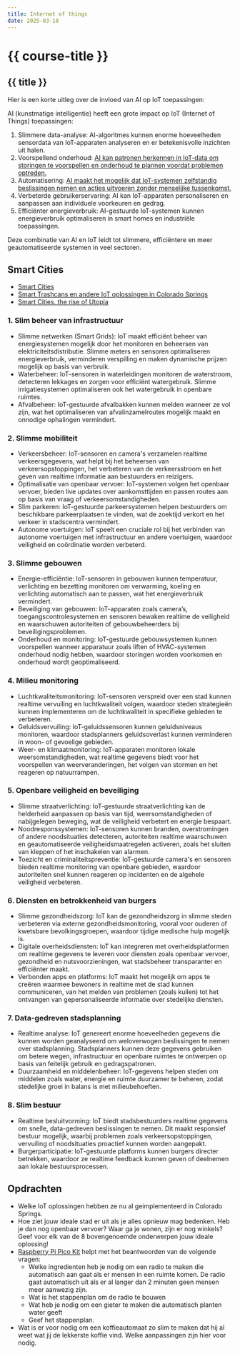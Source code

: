 ```yaml
---
title: Internet of things
date: 2025-03-18
---
```


# {{ course-title }}

## {{ title }}


Hier is een korte uitleg over de invloed van AI op IoT toepassingen:

AI (kunstmatige intelligentie) heeft een grote impact op IoT (Internet of Things) toepassingen:

1. Slimmere data-analyse: AI-algoritmes kunnen enorme hoeveelheden sensordata van IoT-apparaten analyseren en er betekenisvolle inzichten uit halen.
2. Voorspellend onderhoud: [AI kan patronen herkennen in IoT-data om storingen te voorspellen en onderhoud te plannen voordat problemen optreden.](https://www.neuronsw.com/case-studies-success-stories/)
3. Automatisering: [AI maakt het mogelijk dat IoT-systemen zelfstandig beslissingen nemen en acties uitvoeren zonder menselijke tussenkomst.](https://www.youtube.com/watch?v=he5I6ByoaB4)
4. Verbeterde gebruikerservaring: AI kan IoT-apparaten personaliseren en aanpassen aan individuele voorkeuren en gedrag.
5. Efficiënter energieverbruik: AI-gestuurde IoT-systemen kunnen energieverbruik optimaliseren in smart homes en industriële toepassingen.

Deze combinatie van AI en IoT leidt tot slimmere, efficiëntere en meer geautomatiseerde systemen in veel sectoren.

## Smart Cities

* [Smart Cities](https://www.youtube.com/watch?v=bANfnYDTzxE)
* [Smart Trashcans en andere IoT oplossingen in Colorado Springs](https://www.youtube.com/watch?v=eic9EFWDSdo)
* [Smart Cities, the rise of Utopia](https://www.youtube.com/watch?v=G8_unE2HUyA)


### 1. Slim beheer van infrastructuur
   - Slimme netwerken (Smart Grids): IoT maakt efficiënt beheer van energiesystemen mogelijk door het monitoren en beheersen van elektriciteitsdistributie. Slimme meters en sensoren optimaliseren energieverbruik, verminderen verspilling en maken dynamische prijzen mogelijk op basis van verbruik.
   - Waterbeheer: IoT-sensoren in waterleidingen monitoren de waterstroom, detecteren lekkages en zorgen voor efficiënt watergebruik. Slimme irrigatiesystemen optimaliseren ook het watergebruik in openbare ruimtes.
   - Afvalbeheer: IoT-gestuurde afvalbakken kunnen melden wanneer ze vol zijn, wat het optimaliseren van afvalinzamelroutes mogelijk maakt en onnodige ophalingen vermindert.

### 2. Slimme mobiliteit
   - Verkeersbeheer: IoT-sensoren en camera's verzamelen realtime verkeersgegevens, wat helpt bij het beheersen van verkeersopstoppingen, het verbeteren van de verkeersstroom en het geven van realtime informatie aan bestuurders en reizigers.
   - Optimalisatie van openbaar vervoer: IoT-systemen volgen het openbaar vervoer, bieden live updates over aankomsttijden en passen routes aan op basis van vraag of verkeersomstandigheden.
   - Slim parkeren: IoT-gestuurde parkeersystemen helpen bestuurders om beschikbare parkeerplaatsen te vinden, wat de zoektijd verkort en het verkeer in stadscentra vermindert.
   - Autonome voertuigen: IoT speelt een cruciale rol bij het verbinden van autonome voertuigen met infrastructuur en andere voertuigen, waardoor veiligheid en coördinatie worden verbeterd.

### 3. Slimme gebouwen
   - Energie-efficiëntie: IoT-sensoren in gebouwen kunnen temperatuur, verlichting en bezetting monitoren om verwarming, koeling en verlichting automatisch aan te passen, wat het energieverbruik vermindert.
   - Beveiliging van gebouwen: IoT-apparaten zoals camera’s, toegangscontrolesystemen en sensoren bewaken realtime de veiligheid en waarschuwen autoriteiten of gebouwbeheerders bij beveiligingsproblemen.
   - Onderhoud en monitoring: IoT-gestuurde gebouwsystemen kunnen voorspellen wanneer apparatuur zoals liften of HVAC-systemen onderhoud nodig hebben, waardoor storingen worden voorkomen en onderhoud wordt geoptimaliseerd.

### 4. Milieu monitoring
   - Luchtkwaliteitsmonitoring: IoT-sensoren verspreid over een stad kunnen realtime vervuiling en luchtkwaliteit volgen, waardoor steden strategieën kunnen implementeren om de luchtkwaliteit in specifieke gebieden te verbeteren.
   - Geluidsvervuiling: IoT-geluidssensoren kunnen geluidsniveaus monitoren, waardoor stadsplanners geluidsoverlast kunnen verminderen in woon- of gevoelige gebieden.
   - Weer- en klimaatmonitoring: IoT-apparaten monitoren lokale weersomstandigheden, wat realtime gegevens biedt voor het voorspellen van weerveranderingen, het volgen van stormen en het reageren op natuurrampen.

### 5. Openbare veiligheid en beveiliging
   - Slimme straatverlichting: IoT-gestuurde straatverlichting kan de helderheid aanpassen op basis van tijd, weersomstandigheden of nabijgelegen beweging, wat de veiligheid verbetert en energie bespaart.
   - Noodresponssystemen: IoT-sensoren kunnen branden, overstromingen of andere noodsituaties detecteren, autoriteiten realtime waarschuwen en geautomatiseerde veiligheidsmaatregelen activeren, zoals het sluiten van kleppen of het inschakelen van alarmen.
   - Toezicht en criminaliteitspreventie: IoT-gestuurde camera's en sensoren bieden realtime monitoring van openbare gebieden, waardoor autoriteiten snel kunnen reageren op incidenten en de algehele veiligheid verbeteren.

### 6. Diensten en betrokkenheid van burgers
   - Slimme gezondheidszorg: IoT kan de gezondheidszorg in slimme steden verbeteren via externe gezondheidsmonitoring, vooral voor ouderen of kwetsbare bevolkingsgroepen, waardoor tijdige medische hulp mogelijk is.
   - Digitale overheidsdiensten: IoT kan integreren met overheidsplatformen om realtime gegevens te leveren voor diensten zoals openbaar vervoer, gezondheid en nutsvoorzieningen, wat stadsbeheer transparanter en efficiënter maakt.
   - Verbonden apps en platforms: IoT maakt het mogelijk om apps te creëren waarmee bewoners in realtime met de stad kunnen communiceren, van het melden van problemen (zoals kuilen) tot het ontvangen van gepersonaliseerde informatie over stedelijke diensten.

### 7. Data-gedreven stadsplanning
   - Realtime analyse: IoT genereert enorme hoeveelheden gegevens die kunnen worden geanalyseerd om weloverwogen beslissingen te nemen over stadsplanning. Stadsplanners kunnen deze gegevens gebruiken om betere wegen, infrastructuur en openbare ruimtes te ontwerpen op basis van feitelijk gebruik en gedragspatronen.
   - Duurzaamheid en middelenbeheer: IoT-gegevens helpen steden om middelen zoals water, energie en ruimte duurzamer te beheren, zodat stedelijke groei in balans is met milieubehoeften.

### 8. Slim bestuur
   - Realtime besluitvorming: IoT biedt stadsbestuurders realtime gegevens om snelle, data-gedreven beslissingen te nemen. Dit maakt responsief bestuur mogelijk, waarbij problemen zoals verkeersopstoppingen, vervuiling of noodsituaties proactief kunnen worden aangepakt.
   - Burgerparticipatie: IoT-gestuurde platforms kunnen burgers directer betrekken, waardoor ze realtime feedback kunnen geven of deelnemen aan lokale bestuursprocessen.


## Opdrachten
* Welke IoT oplossingen hebben ze nu al geimplementeerd in Colorado Springs.
* Hoe ziet jouw ideale stad er uit als je alles opnieuw mag bedenken. Heb je dan nog openbaar vervoer? Waar ga je wonen, zijn er nog winkels? Geef voor elk van de 8 bovengenoemde onderwerpen jouw ideale oplossing!
* [Raspberry Pi Pico Kit](https://elektronicavoorjou.nl/product/uitgebreide-kit-rpi-pico/) helpt met het beantwoorden van de volgende vragen:
    * Welke ingredienten heb je nodig om een radio te maken die automatisch aan gaat als er mensen in een ruimte komen. De radio gaat automatisch uit als er al langer dan 2 minuten geen mensen meer aanwezig zijn.
    * Wat is het stappenplan om de radio te bouwen
    * Wat heb je nodig om een gieter te maken die automatisch planten water geeft
    * Geef het stappenplan.
* Wat is er voor nodig om een koffieautomaat zo slim te maken dat hij al weet wat jij de lekkerste koffie vind. Welke aanpassingen zijn hier voor nodig. 
